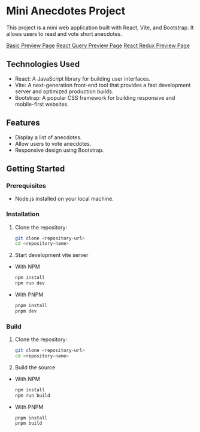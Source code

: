 # Mini Anecdotes Project

This project is a mini web application built with React, Vite, and Bootstrap. It allows users to read and vote short anecdotes.

[Basic Preview Page](https://minianecdotesapp.onrender.com/f)
[React Query Preview Page](https://minianecdotesapp.onrender.com/q)
[React Redux Preview Page](https://minianecdotesapp.onrender.com/r)

## Technologies Used

- React: A JavaScript library for building user interfaces.
- Vite: A next-generation front-end tool that provides a fast development server and optimized production builds.
- Bootstrap: A popular CSS framework for building responsive and mobile-first websites.

## Features

- Display a list of anecdotes.
- Allow users to vote anecdotes.
- Responsive design using Bootstrap.

## Getting Started

### Prerequisites

- Node.js installed on your local machine.

### Installation

1. Clone the repository:

   ```bash
   git clone <repository-url>
   cd <repository-name>
2. Start development vite server
- With NPM

   ```bash
   npm install
   npm run dev
- With PNPM

   ```bash
   pnpm install
   pnpm dev

### Build

1. Clone the repository:
   
   ```bash
   git clone <repository-url>
   cd <repository-name>
2. Build the source
- With NPM

   ```bash
   npm install
   npm run build
- With PNPM

   ```bash
   pnpm install
   pnpm build
